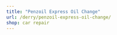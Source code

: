 ```yaml
---
title: "Penzoil Express Oil Change"
url: /derry/penzoil-express-oil-change/
shop: car repair
---
```


